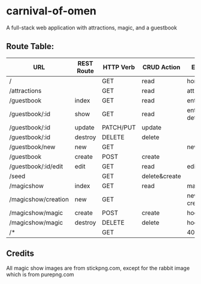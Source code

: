 # carnival-of-omen
A full-stack web application with attractions, magic, and a guestbook

## Route Table:
| URL                 | REST Route | HTTP Verb | CRUD Action  | EJS View(s)       | View Created?| Route tested?|
|---------------------|------------|-----------|--------------|-------------------|--------------|--------------|
| /                   |            | GET       | read         | home.ejs          | **Yes**      |**Yes**       |
| /attractions        |            | GET       | read         | attractions.ejs   | **Yes**      |**Yes**       |
| /guestbook          | index      | GET       | read         | entry-index.ejs   | **Yes**      |**Yes**       |
| /guestbook/:id      | show       | GET       | read         | entry-details.ejs | **Yes**      |**Yes**       |
| /guestbook/:id      | update     | PATCH/PUT | update       |                   | *N/A*        |**Yes**       |
| /guestbook/:id      | destroy    | DELETE    | delete       |                   | *N/A*        |**Yes**       |
| /guestbook/new      | new        | GET       |              | new-entry.ejs     | **Yes**      |**Yes**       |
| /guestbook          | create     | POST      | create       |                   | *N/A*        |**Yes**       |
| /guestbook/:id/edit | edit       | GET       | read         | edit-entry.ejs    | **Yes**      |**Yes**       |
| /seed               |            | GET       | delete&create|                   | *N/A*        |**Yes**       |
| /magicshow          | index      | GET       | read         | magicshow.ejs     | **Yes**      |**Yes**       |
| /magicshow/creation | new        | GET       |              | new-creation.ejs  | **Yes**      |**Yes**       |
| /magicshow/magic    | create     | POST      | create       | hocuspocus.ejs    | **Yes**      |**Yes**       |
| /magicshow/magic    | destroy    | DELETE    | delete       | hocuspocus.ejs    | **Yes**      |**Yes**       |
| /*                  |            | GET       |              | 404.ejs           | **Yes**      |**Yes**       |

## Credits
All magic show images are from stickpng.com, except for the rabbit image which is from purepng.com
